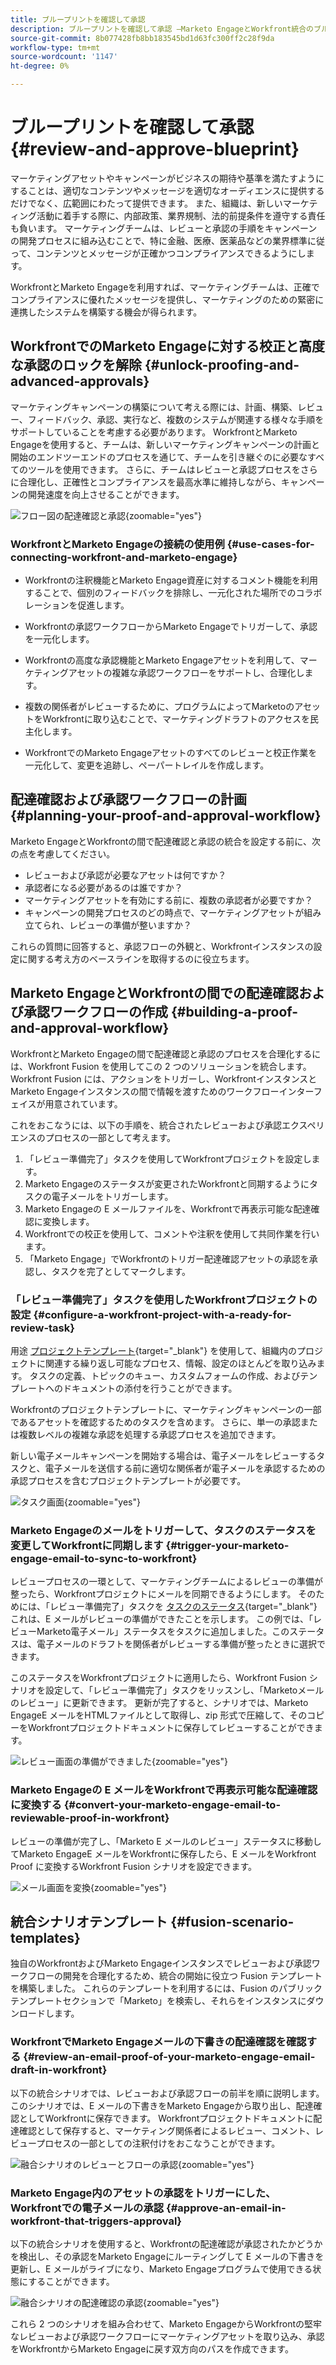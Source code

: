 ```yaml
---
title: ブループリントを確認して承認
description: ブループリントを確認して承認 —Marketo EngageとWorkfront統合のブループリント
source-git-commit: 8b077428fb8bb183545bd1d63fc300ff2c28f9da
workflow-type: tm+mt
source-wordcount: '1147'
ht-degree: 0%

---
```


# ブループリントを確認して承認 {#review-and-approve-blueprint}

マーケティングアセットやキャンペーンがビジネスの期待や基準を満たすようにすることは、適切なコンテンツやメッセージを適切なオーディエンスに提供するだけでなく、広範囲にわたって提供できます。 また、組織は、新しいマーケティング活動に着手する際に、内部政策、業界規制、法的前提条件を遵守する責任も負います。 マーケティングチームは、レビューと承認の手順をキャンペーンの開発プロセスに組み込むことで、特に金融、医療、医薬品などの業界標準に従って、コンテンツとメッセージが正確かつコンプライアンスできるようにします。

WorkfrontとMarketo Engageを利用すれば、マーケティングチームは、正確でコンプライアンスに優れたメッセージを提供し、マーケティングのための緊密に連携したシステムを構築する機会が得られます。

## WorkfrontでのMarketo Engageに対する校正と高度な承認のロックを解除 {#unlock-proofing-and-advanced-approvals}

マーケティングキャンペーンの構築について考える際には、計画、構築、レビュー、フィードバック、承認、実行など、複数のシステムが関連する様々な手順をサポートしていることを考慮する必要があります。 WorkfrontとMarketo Engageを使用すると、チームは、新しいマーケティングキャンペーンの計画と開始のエンドツーエンドのプロセスを通じて、チームを引き継ぐのに必要なすべてのツールを使用できます。 さらに、チームはレビューと承認プロセスをさらに合理化し、正確性とコンプライアンスを最高水準に維持しながら、キャンペーンの開発速度を向上させることができます。

![フロー図の配達確認と承認](assets/review-and-approve-blueprint-1.png){zoomable=&quot;yes&quot;}

### WorkfrontとMarketo Engageの接続の使用例 {#use-cases-for-connecting-workfront-and-marketo-engage}

* Workfrontの注釈機能とMarketo Engage資産に対するコメント機能を利用することで、個別のフィードバックを排除し、一元化された場所でのコラボレーションを促進します。

* Workfrontの承認ワークフローからMarketo Engageでトリガーして、承認を一元化します。

* Workfrontの高度な承認機能とMarketo Engageアセットを利用して、マーケティングアセットの複雑な承認ワークフローをサポートし、合理化します。

* 複数の関係者がレビューするために、プログラムによってMarketoのアセットをWorkfrontに取り込むことで、マーケティングドラフトのアクセスを民主化します。

* WorkfrontでのMarketo Engageアセットのすべてのレビューと校正作業を一元化して、変更を追跡し、ペーパートレイルを作成します。

## 配達確認および承認ワークフローの計画 {#planning-your-proof-and-approval-workflow}

Marketo EngageとWorkfrontの間で配達確認と承認の統合を設定する前に、次の点を考慮してください。

* レビューおよび承認が必要なアセットは何ですか？
* 承認者になる必要があるのは誰ですか？
* マーケティングアセットを有効にする前に、複数の承認者が必要ですか？
* キャンペーンの開発プロセスのどの時点で、マーケティングアセットが組み立てられ、レビューの準備が整いますか？

これらの質問に回答すると、承認フローの外観と、Workfrontインスタンスの設定に関する考え方のベースラインを取得するのに役立ちます。

## Marketo EngageとWorkfrontの間での配達確認および承認ワークフローの作成 {#building-a-proof-and-approval-workflow}

WorkfrontとMarketo Engageの間で配達確認と承認のプロセスを合理化するには、Workfront Fusion を使用してこの 2 つのソリューションを統合します。 Workfront Fusion には、アクションをトリガーし、WorkfrontインスタンスとMarketo Engageインスタンスの間で情報を渡すためのワークフローインターフェイスが用意されています。

これをおこなうには、以下の手順を、統合されたレビューおよび承認エクスペリエンスのプロセスの一部として考えます。

1. 「レビュー準備完了」タスクを使用してWorkfrontプロジェクトを設定します。
1. Marketo Engageのステータスが変更されたWorkfrontと同期するようにタスクの電子メールをトリガーします。
1. Marketo Engageの E メールファイルを、Workfrontで再表示可能な配達確認に変換します。
1. Workfrontでの校正を使用して、コメントや注釈を使用して共同作業を行います。
1. 「Marketo Engage」でWorkfrontのトリガー配達確認アセットの承認を承認し、タスクを完了としてマークします。

### 「レビュー準備完了」タスクを使用したWorkfrontプロジェクトの設定 {#configure-a-workfront-project-with-a-ready-for-review-task}

用途 [プロジェクトテンプレート](https://experienceleague.adobe.com/docs/workfront/using/manage-work/projects/create-and-manage-project-templates/project-template-overview.html){target="_blank"} を使用して、組織内のプロジェクトに関連する繰り返し可能なプロセス、情報、設定のほとんどを取り込みます。 タスクの定義、トピックのキュー、カスタムフォームの作成、およびテンプレートへのドキュメントの添付を行うことができます。

Workfrontのプロジェクトテンプレートに、マーケティングキャンペーンの一部であるアセットを確認するためのタスクを含めます。 さらに、単一の承認または複数レベルの複雑な承認を処理する承認プロセスを追加できます。

新しい電子メールキャンペーンを開始する場合は、電子メールをレビューするタスクと、電子メールを送信する前に適切な関係者が電子メールを承認するための承認プロセスを含むプロジェクトテンプレートが必要です。

![タスク画面](assets/review-and-approve-blueprint-2.png){zoomable=&quot;yes&quot;}

### Marketo Engageのメールをトリガーして、タスクのステータスを変更してWorkfrontに同期します {#trigger-your-marketo-engage-email-to-sync-to-workfront}

レビュープロセスの一環として、マーケティングチームによるレビューの準備が整ったら、Workfrontプロジェクトにメールを同期できるようにします。 そのためには、「レビュー準備完了」タスクを [タスクのステータス](https://experienceleague.adobe.com/docs/workfront/using/manage-work/projects/update-work-on-a-project/update-task-status.html){target="_blank"} これは、E メールがレビューの準備ができたことを示します。 この例では、「レビューMarketo電子メール」ステータスをタスクに追加しました。このステータスは、電子メールのドラフトを関係者がレビューする準備が整ったときに選択できます。

このステータスをWorkfrontプロジェクトに適用したら、Workfront Fusion シナリオを設定して、「レビュー準備完了」タスクをリッスンし、「Marketoメールのレビュー」に更新できます。 更新が完了すると、シナリオでは、Marketo EngageE メールをHTMLファイルとして取得し、zip 形式で圧縮して、そのコピーをWorkfrontプロジェクトドキュメントに保存してレビューすることができます。

![レビュー画面の準備ができました](assets/review-and-approve-blueprint-3.png){zoomable=&quot;yes&quot;}

### Marketo Engageの E メールをWorkfrontで再表示可能な配達確認に変換する {#convert-your-marketo-engage-email-to-reviewable-proof-in-workfront}

レビューの準備が完了し、「Marketo E メールのレビュー」ステータスに移動してMarketo EngageE メールをWorkfrontに保存したら、E メールをWorkfront Proof に変換するWorkfront Fusion シナリオを設定できます。

![メール画面を変換](assets/review-and-approve-blueprint-4.png){zoomable=&quot;yes&quot;}

## 統合シナリオテンプレート {#fusion-scenario-templates}

独自のWorkfrontおよびMarketo Engageインスタンスでレビューおよび承認ワークフローの開発を合理化するため、統合の開始に役立つ Fusion テンプレートを構築しました。 これらのテンプレートを利用するには、Fusion のパブリックテンプレートセクションで「Marketo」を検索し、それらをインスタンスにダウンロードします。

### WorkfrontでMarketo Engageメールの下書きの配達確認を確認する {#review-an-email-proof-of-your-marketo-engage-email-draft-in-workfront}

以下の統合シナリオでは、レビューおよび承認フローの前半を順に説明します。このシナリオでは、E メールの下書きをMarketo Engageから取り出し、配達確認としてWorkfrontに保存できます。 Workfrontプロジェクトドキュメントに配達確認として保存すると、マーケティング関係者によるレビュー、コメント、レビュープロセスの一部としての注釈付けをおこなうことができます。

![融合シナリオのレビューとフローの承認](assets/review-and-approve-blueprint-5.png){zoomable=&quot;yes&quot;}

### Marketo Engage内のアセットの承認をトリガーにした、Workfrontでの電子メールの承認 {#approve-an-email-in-workfront-that-triggers-approval}

以下の統合シナリオを使用すると、Workfrontの配達確認が承認されたかどうかを検出し、その承認をMarketo Engageにルーティングして E メールの下書きを更新し、E メールがライブになり、Marketo Engageプログラムで使用できる状態にすることができます。

![融合シナリオの配達確認の承認](assets/review-and-approve-blueprint-6.png){zoomable=&quot;yes&quot;}

これら 2 つのシナリオを組み合わせて、Marketo EngageからWorkfrontの堅牢なレビューおよび承認ワークフローにマーケティングアセットを取り込み、承認をWorkfrontからMarketo Engageに戻す双方向のパスを作成できます。
